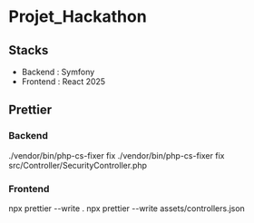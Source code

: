# Projet_Hackathon
## Stacks
- Backend : Symfony
- Frontend : React
2025

## Prettier
### Backend
./vendor/bin/php-cs-fixer fix
./vendor/bin/php-cs-fixer fix src/Controller/SecurityController.php
### Frontend
npx prettier --write .
npx prettier --write assets/controllers.json